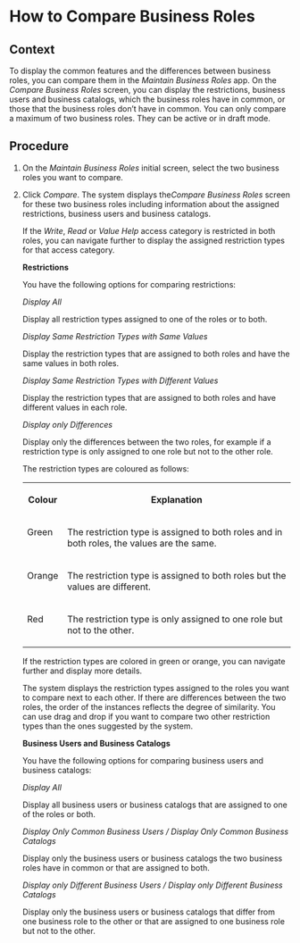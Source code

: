 <!-- loio9d5893ef9cb14783ab237ccb2a15c075 -->

# How to Compare Business Roles



<a name="loio9d5893ef9cb14783ab237ccb2a15c075__context"/>

## Context

To display the common features and the differences between business roles, you can compare them in the *Maintain Business Roles* app. On the *Compare Business Roles* screen, you can display the restrictions, business users and business catalogs, which the business roles have in common, or those that the business roles don’t have in common. You can only compare a maximum of two business roles. They can be active or in draft mode.



<a name="loio9d5893ef9cb14783ab237ccb2a15c075__steps"/>

## Procedure

1.  On the *Maintain Business Roles* initial screen, select the two business roles you want to compare.

2.  Click *Compare*. The system displays the*Compare Business Roles* screen for these two business roles including information about the assigned restrictions, business users and business catalogs.

    If the *Write*, *Read* or *Value Help* access category is restricted in both roles, you can navigate further to display the assigned restriction types for that access category.

    **Restrictions**

    You have the following options for comparing restrictions:

    *Display All*

    Display all restriction types assigned to one of the roles or to both.

    *Display Same Restriction Types with Same Values*

    Display the restriction types that are assigned to both roles and have the same values in both roles.

    *Display Same Restriction Types with Different Values*

    Display the restriction types that are assigned to both roles and have different values in each role.

    *Display only Differences*

    Display only the differences between the two roles, for example if a restriction type is only assigned to one role but not to the other role.

    <a name="loio9d5893ef9cb14783ab237ccb2a15c075__table_svk_wsv_qjb"/>The restriction types are coloured as follows:


    <table>
    <tr>
    <th valign="top">

    Colour


    
    </th>
    <th valign="top">

    Explanation


    
    </th>
    </tr>
    <tr>
    <td valign="top">

    Green


    
    </td>
    <td valign="top">

    The restriction type is assigned to both roles and in both roles, the values are the same.


    
    </td>
    </tr>
    <tr>
    <td valign="top">

    Orange


    
    </td>
    <td valign="top">

    The restriction type is assigned to both roles but the values are different.


    
    </td>
    </tr>
    <tr>
    <td valign="top">

    Red


    
    </td>
    <td valign="top">

    The restriction type is only assigned to one role but not to the other.


    
    </td>
    </tr>
    </table>
    
    If the restriction types are colored in green or orange, you can navigate further and display more details.

    The system displays the restriction types assigned to the roles you want to compare next to each other. If there are differences between the two roles, the order of the instances reflects the degree of similarity. You can use drag and drop if you want to compare two other restriction types than the ones suggested by the system.

    **Business Users and Business Catalogs**

    You have the following options for comparing business users and business catalogs:

    *Display All*

    Display all business users or business catalogs that are assigned to one of the roles or both.

    *Display Only Common Business Users / Display Only Common Business Catalogs*

    Display only the business users or business catalogs the two business roles have in common or that are assigned to both.

    *Display only Different Business Users / Display only Different Business Catalogs*

    Display only the business users or business catalogs that differ from one business role to the other or that are assigned to one business role but not to the other.


